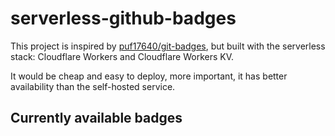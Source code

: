 # serverless-github-badges

This project is inspired by [puf17640/git-badges](https://github.com/puf17640/git-badges), but built with the serverless stack: Cloudflare Workers and Cloudflare Workers KV.

It would be cheap and easy to deploy, more important, it has better availability than the self-hosted service.

## Currently available badges

